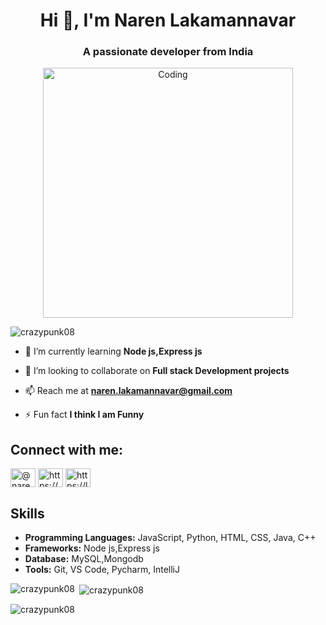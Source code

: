 
<h1 align="center">Hi 👋, I'm Naren Lakamannavar</h1>
<h3 align="center">A passionate developer from India</h3>
<p align="center">
<img align="center" alt="Coding" width="400" src="https://cdn.dribbble.com/users/1162077/screenshots/3848914/programmer.gif"/>
</p>

<p align="left"> <img src="https://komarev.com/ghpvc/?username=crazypunk08&label=Profile%20views&color=0e75b6&style=flat" alt="crazypunk08" /> </p>

- 🌱 I’m currently learning **Node js,Express js**

- 👯 I’m looking to collaborate on **Full stack Development projects**

- 📫 Reach me at **naren.lakamannavar@gmail.com**

- ⚡ Fun fact **I think I am Funny**

## Connect with me:
<p align="left">
<a href="https://twitter.com/@naren_lkmnvar" target="blank"><img align="center" src="https://raw.githubusercontent.com/rahuldkjain/github-profile-readme-generator/master/src/images/icons/Social/twitter.svg" alt="@naren_lkmnvar" height="30" width="40" /></a>
<a href="https://linkedin.com/in/lkmnnrn/" target="blank"><img align="center" src="https://raw.githubusercontent.com/rahuldkjain/github-profile-readme-generator/master/src/images/icons/Social/linked-in-alt.svg" alt="https://www.linkedin.com/in/lkmnnrn/" height="30" width="40" /></a>
<a href="https://leetcode.com/u/its_me_naren/" target="blank"><img align="center" src="https://raw.githubusercontent.com/rahuldkjain/github-profile-readme-generator/master/src/images/icons/Social/leet-code.svg" alt="https://leetcode.com/u/its_me_naren/" height="30" width="40" /></a>
</p>

## Skills

- **Programming Languages:** JavaScript, Python, HTML, CSS, Java, C++
- **Frameworks:** Node js,Express js
- **Database:** MySQL,Mongodb
- **Tools:** Git, VS Code, Pycharm, IntelliJ


<p><img align="left" src="https://github-readme-stats.vercel.app/api/top-langs?username=crazypunk08&show_icons=true&locale=en&layout=compact" alt="crazypunk08" /></p>

<p>&nbsp;<img align="center" src="https://github-readme-stats.vercel.app/api?username=crazypunk08&show_icons=true&locale=en" alt="crazypunk08" /></p>

<p><img align="center" src="https://github-readme-streak-stats.herokuapp.com/?user=crazypunk08&" alt="crazypunk08" /></p>
